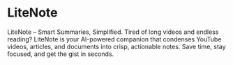 # LiteNote
LiteNote – Smart Summaries, Simplified. Tired of long videos and endless reading? LiteNote is your AI-powered companion that condenses YouTube videos, articles, and documents into crisp, actionable notes. Save time, stay focused, and get the gist in seconds.
